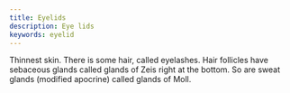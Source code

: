 ```yaml
---
title: Eyelids
description: Eye lids
keywords: eyelid
---
```

Thinnest skin. There is some hair, called eyelashes. Hair follicles have sebaceous glands called glands of Zeis right at the bottom. So are sweat glands (modified apocrine) called glands of Moll. 
